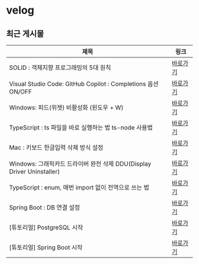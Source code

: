 # velog

## 최근 게시물

| 제목 | 링크 |
| --- | --- |
| SOLID : 객체지향 프로그래밍의 5대 원칙 | <a href="https://velog.io/@nuyhes/SOLID-%EA%B0%9D%EC%B2%B4%EC%A7%80%ED%96%A5-%ED%94%84%EB%A1%9C%EA%B7%B8%EB%9E%98%EB%B0%8D%EC%9D%98-5%EB%8C%80-%EC%9B%90%EC%B9%99" target="_blank">바로가기</a> |
| Visual Studio Code: GitHub Copilot : Completions 옵션 ON/OFF | <a href="https://velog.io/@nuyhes/Visual-Studio-Code-GitHub-Copilot-Completions-%EC%98%B5%EC%85%98-ONOFF" target="_blank">바로가기</a> |
| Windows: 피드(위젯) 비활성화 (윈도우 + W) | <a href="https://velog.io/@nuyhes/Windows-%ED%94%BC%EB%93%9C%EC%9C%84%EC%A0%AF-%EB%B9%84%ED%99%9C%EC%84%B1%ED%99%94-%EC%9C%88%EB%8F%84%EC%9A%B0-W" target="_blank">바로가기</a> |
| TypeScript : ts 파일을 바로 실행하는 법 ts-node 사용법 | <a href="https://velog.io/@nuyhes/TypeScript-ts-%ED%8C%8C%EC%9D%BC%EC%9D%84-%EB%B0%94%EB%A1%9C-%EC%8B%A4%ED%96%89%ED%95%98%EB%8A%94-%EB%B2%95-ts-node-%EC%82%AC%EC%9A%A9%EB%B2%95" target="_blank">바로가기</a> |
| Mac : 키보드 한글입력 삭제 방식 설정 | <a href="https://velog.io/@nuyhes/Mac-%ED%82%A4%EB%B3%B4%EB%93%9C-%ED%95%9C%EA%B8%80%EC%9E%85%EB%A0%A5-%EC%82%AD%EC%A0%9C-%EB%B0%A9%EC%8B%9D-%EC%84%A4%EC%A0%95" target="_blank">바로가기</a> |
| Windows: 그래픽카드 드라이버 완전 삭제 DDU(Display Driver Uninstaller) | <a href="https://velog.io/@nuyhes/Windows-%EA%B7%B8%EB%9E%98%ED%94%BD%EC%B9%B4%EB%93%9C-%EB%93%9C%EB%9D%BC%EC%9D%B4%EB%B2%84-%EC%99%84%EC%A0%84-%EC%82%AD%EC%A0%9C-DDUDisplay-Driver-Uninstaller" target="_blank">바로가기</a> |
| TypeScript : enum, 매번 import 없이 전역으로 쓰는 법 | <a href="https://velog.io/@nuyhes/TypeScript-enum-%EB%A7%A4%EB%B2%88-import-%EC%97%86%EC%9D%B4-%EC%A0%84%EC%97%AD%EC%9C%BC%EB%A1%9C-%EC%93%B0%EB%8A%94-%EB%B2%95" target="_blank">바로가기</a> |
| Spring Boot : DB 연결 설정 | <a href="https://velog.io/@nuyhes/Spring-Boot-DB-%EC%97%B0%EA%B2%B0-%EC%84%A4%EC%A0%95" target="_blank">바로가기</a> |
| [튜토리얼] PostgreSQL 시작 | <a href="https://velog.io/@nuyhes/%ED%8A%9C%ED%86%A0%EB%A6%AC%EC%96%BC-PostgreSQL-%EC%8B%9C%EC%9E%91-48q4g6r0" target="_blank">바로가기</a> |
| [튜토리얼] Spring Boot 시작 | <a href="https://velog.io/@nuyhes/%ED%8A%9C%ED%86%A0%EB%A6%AC%EC%96%BC-Spring-Boot-%EC%8B%9C%EC%9E%91" target="_blank">바로가기</a> |
